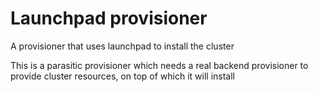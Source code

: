 # Launchpad provisioner

A provisioner that uses launchpad to install the cluster

This is a parasitic provisioner which needs a real backend provisioner to provide
cluster resources, on top of which it will install
